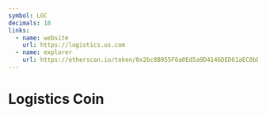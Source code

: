 ```yaml
---
symbol: LGC
decimals: 18
links:
  - name: website
    url: https://logistics.us.com
  - name: explorer
    url: https://etherscan.io/token/0x2bc8B955F6a0Ed5a9D4146DED61aEC0bB74EcF67
---
```


# Logistics Coin
